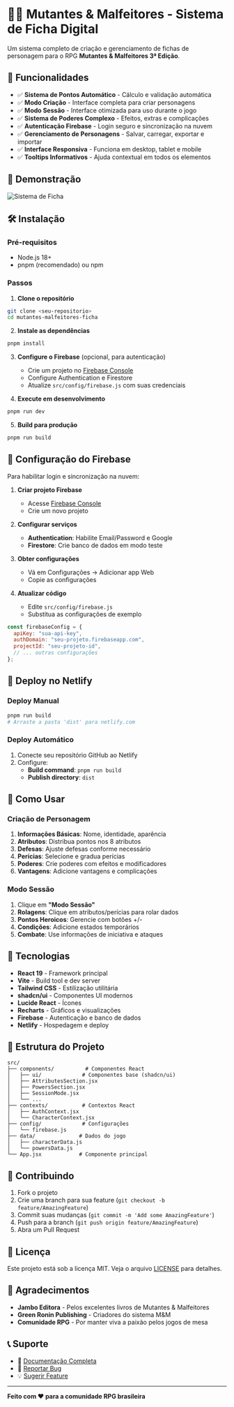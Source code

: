 # 🦸‍♂️ Mutantes & Malfeitores - Sistema de Ficha Digital

Um sistema completo de criação e gerenciamento de fichas de personagem para o RPG **Mutantes & Malfeitores 3ª Edição**.

## 🚀 Funcionalidades

- ✅ **Sistema de Pontos Automático** - Cálculo e validação automática
- ✅ **Modo Criação** - Interface completa para criar personagens
- ✅ **Modo Sessão** - Interface otimizada para uso durante o jogo
- ✅ **Sistema de Poderes Complexo** - Efeitos, extras e complicações
- ✅ **Autenticação Firebase** - Login seguro e sincronização na nuvem
- ✅ **Gerenciamento de Personagens** - Salvar, carregar, exportar e importar
- ✅ **Interface Responsiva** - Funciona em desktop, tablet e mobile
- ✅ **Tooltips Informativos** - Ajuda contextual em todos os elementos

## 🎯 Demonstração

![Sistema de Ficha](https://via.placeholder.com/800x400/4F46E5/FFFFFF?text=Mutantes+%26+Malfeitores)

## 🛠️ Instalação

### Pré-requisitos

- Node.js 18+
- pnpm (recomendado) ou npm

### Passos

1. **Clone o repositório**
```bash
git clone <seu-repositorio>
cd mutantes-malfeitores-ficha
```

2. **Instale as dependências**
```bash
pnpm install
```

3. **Configure o Firebase** (opcional, para autenticação)
   - Crie um projeto no [Firebase Console](https://console.firebase.google.com/)
   - Configure Authentication e Firestore
   - Atualize `src/config/firebase.js` com suas credenciais

4. **Execute em desenvolvimento**
```bash
pnpm run dev
```

5. **Build para produção**
```bash
pnpm run build
```

## 🔧 Configuração do Firebase

Para habilitar login e sincronização na nuvem:

1. **Criar projeto Firebase**
   - Acesse [Firebase Console](https://console.firebase.google.com/)
   - Crie um novo projeto

2. **Configurar serviços**
   - **Authentication**: Habilite Email/Password e Google
   - **Firestore**: Crie banco de dados em modo teste

3. **Obter configurações**
   - Vá em Configurações → Adicionar app Web
   - Copie as configurações

4. **Atualizar código**
   - Edite `src/config/firebase.js`
   - Substitua as configurações de exemplo

```javascript
const firebaseConfig = {
  apiKey: "sua-api-key",
  authDomain: "seu-projeto.firebaseapp.com",
  projectId: "seu-projeto-id",
  // ... outras configurações
};
```

## 🚀 Deploy no Netlify

### Deploy Manual
```bash
pnpm run build
# Arraste a pasta 'dist' para netlify.com
```

### Deploy Automático
1. Conecte seu repositório GitHub ao Netlify
2. Configure:
   - **Build command**: `pnpm run build`
   - **Publish directory**: `dist`

## 📖 Como Usar

### Criação de Personagem

1. **Informações Básicas**: Nome, identidade, aparência
2. **Atributos**: Distribua pontos nos 8 atributos
3. **Defesas**: Ajuste defesas conforme necessário
4. **Perícias**: Selecione e gradua perícias
5. **Poderes**: Crie poderes com efeitos e modificadores
6. **Vantagens**: Adicione vantagens e complicações

### Modo Sessão

1. Clique em **"Modo Sessão"**
2. **Rolagens**: Clique em atributos/perícias para rolar dados
3. **Pontos Heroicos**: Gerencie com botões +/-
4. **Condições**: Adicione estados temporários
5. **Combate**: Use informações de iniciativa e ataques

## 🎨 Tecnologias

- **React 19** - Framework principal
- **Vite** - Build tool e dev server
- **Tailwind CSS** - Estilização utilitária
- **shadcn/ui** - Componentes UI modernos
- **Lucide React** - Ícones
- **Recharts** - Gráficos e visualizações
- **Firebase** - Autenticação e banco de dados
- **Netlify** - Hospedagem e deploy

## 📁 Estrutura do Projeto

```
src/
├── components/          # Componentes React
│   ├── ui/             # Componentes base (shadcn/ui)
│   ├── AttributesSection.jsx
│   ├── PowersSection.jsx
│   ├── SessionMode.jsx
│   └── ...
├── contexts/           # Contextos React
│   ├── AuthContext.jsx
│   └── CharacterContext.jsx
├── config/             # Configurações
│   └── firebase.js
├── data/              # Dados do jogo
│   ├── characterData.js
│   └── powersData.js
└── App.jsx            # Componente principal
```

## 🤝 Contribuindo

1. Fork o projeto
2. Crie uma branch para sua feature (`git checkout -b feature/AmazingFeature`)
3. Commit suas mudanças (`git commit -m 'Add some AmazingFeature'`)
4. Push para a branch (`git push origin feature/AmazingFeature`)
5. Abra um Pull Request

## 📄 Licença

Este projeto está sob a licença MIT. Veja o arquivo [LICENSE](LICENSE) para detalhes.

## 🙏 Agradecimentos

- **Jambo Editora** - Pelos excelentes livros de Mutantes & Malfeitores
- **Green Ronin Publishing** - Criadores do sistema M&M
- **Comunidade RPG** - Por manter viva a paixão pelos jogos de mesa

## 📞 Suporte

- 📖 [Documentação Completa](DOCUMENTACAO.md)
- 🐛 [Reportar Bug](../../issues)
- 💡 [Sugerir Feature](../../issues)

---

**Feito com ❤️ para a comunidade RPG brasileira**
